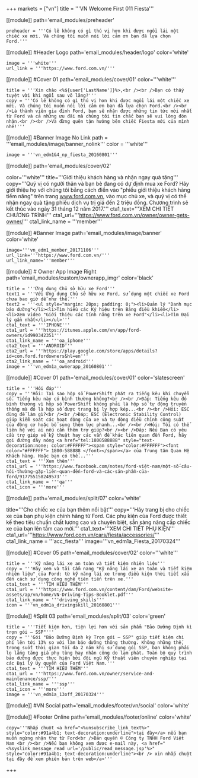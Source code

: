 +++
markets = ["vn"]
title = '''VN Welcome First 011 Fiesta'''

[[module]]
path='email_modules/preheader'

	preheader = '''Có lẽ không có gì thú vị hơn khi được ngồi lái một chiếc xe mới. Và chúng tôi muốn nói lời cảm ơn bạn đã lựa chọn Ford.'''


[[module]] #Header Logo
path='email_modules/header/logo'
color='white'

	image = '''white'''
	url_link = '''https://www.ford.com.vn/'''

[[module]] #Cover 01
path='email_modules/cover/01'
color='''white'''
 
	title = '''Xin chào <%${user['LastName']}%>,<br /><br />Bạn có thấy tuyệt vời khi ngồi sau vô lăng?'''
	copy = '''Có lẽ không có gì thú vị hơn khi được ngồi lái một chiếc xe mới. Và chúng tôi muốn nói lời cảm ơn bạn đã lựa chọn Ford.<br /><br />Là thành viên gia đình Ford, bạn sẽ nhận được những tin tức mới nhất từ Ford và cả những ưu đãi mà chúng tôi tin chắc bạn sẽ vui lòng đón nhận.<br /><br />Và đừng quên tận hưởng bên chiếc Fiesta mới của mình nhé!'''

[[module]] #Banner Image No Link
path = '''email_modules/image/banner_nolink'''
color = '''white'''

	image = '''vn_edm1&4_np_fiesta_20160801'''

[[module]]
path='email_modules/cover/02'

color='''white'''
title='''Giới thiệu khách hàng và nhận ngay quà tặng'''
copy='''Quý vị có người thân và bạn bè đang có dự định mua xe Ford? Hãy giới thiệu họ với chúng tôi bằng cách điền vào "phiếu giới thiệu khách hàng tiềm năng" trên trang www.ford.com.vn, vào mục chủ xe, và quý vị có thể nhận ngay quà tặng phiếu dịch vụ trị giá đến 2 triệu đồng. Chương trình sẽ kết thúc vào ngày 31 tháng 12 năm 2017.'''
cta1_text='''XEM CHI TIẾT CHƯƠNG TRÌNH'''
cta1_url='''https://www.ford.com.vn/owner/owner-gets-owner/'''
cta1_link_name = '''member'''

[[module]] #Banner Image
path='email_modules/image/banner'
color='white'

	image='''vn_edm1_member_20171106'''
	url_link='''https://www.ford.com.vn/'''
	url_link_name='''member'''

[[module]] # Owner App Image Right
path='email_modules/custom/ownerapp_imgr'
color='black'

	title = '''Ứng dụng Chủ sở hữu xe Ford'''
	text1 = '''Với Ứng dụng Chủ sở hữu xe Ford, sử dụng một chiếc xe Ford chưa bao giờ dễ như thế.'''
	text2 = '''<ul style="margin: 20px; padding: 0;"><li>Quản lý "Danh mục bảo dưỡng"</li><li>Tìm hiểu các Ký hiệu trên Bảng điều khiển</li><li>Xem video "Giới thiệu các tính năng trên xe Ford"</li><li>Tìm Đại lý gần nhất</li></ul>'''
	cta1_text = '''IPHONE'''
	cta1_url = '''https://itunes.apple.com/vn/app/ford-owners/id990342351'''
	cta1_link_name = '''oa_iphone'''
	cta2_text = '''ANDROID'''
	cta2_url = '''https://play.google.com/store/apps/details?id=com.ford.fordowners&hl=en'''
	cta2_link_name = '''oa_android'''
	image = '''vn_edm1a_ownerapp_20160801'''

[[module]] #Cover 01
path='email_modules/cover/01'
color='slatescreen'

	title = '''Hỏi đáp'''
	copy = '''Hỏi: Tại sao hộp số PowerShift phát ra tiếng kêu khi chuyển số. Tiếng kêu này có bình thường không?<br /><br />Đáp: Tiếng kêu đó bình thường vì hộp số PowerShift không phải là hộp số tự động truyền thống mà đó là hộp số được trang bị ly hợp kép...<br /><br />Hỏi: ESC dùng để làm gì?<br /><br />Đáp: ESC (Electronic Stability Control) giúp kiểm soát các hoạt động của xe và tự động điều chỉnh công suất của động cơ hoặc bổ sung thêm lực phanh...<br /><br />Hỏi: Tôi có thể liên hệ với ai nếu cần thêm trợ giúp?<br /><br />Đáp: Nếu Bạn có yêu cầu trợ giúp về kỹ thuật hay các vấn đề khác liên quan đến Ford, hãy gọi đường dây nóng <a href="tel:1800588888" style="text-decoration:none; color:#FFFFFF"><span style="color:#FFFFFF"><font color="#FFFFFF"> 1800-588888 </font></span></a> của Trung tâm Quan Hệ Khách hàng. Hoặc bạn có thể...'''
	cta1_text = '''Xem thêm'''
	cta1_url = '''https://www.facebook.com/notes/ford-việt-nam/một-số-câu-hỏi-thường-gặp-liên-quan-đến-ford-và-các-sản-phẩm-của-ford/917755158249573'''
	cta1_link_name = '''qa'''
	cta1_icon = '''more'''

[[module]]
path='email_modules/split/07'
color='white'

title='''Cho chiếc xe của bạn thêm nổi bật'''
copy='''Hãy trang bị cho chiếc xe của bạn phụ kiện chính hãng từ Ford. Các phụ kiện của Ford được thiết kế theo tiêu chuẩn chất lượng cao và chuyên biệt, sẵn sàng nâng cấp chiếc xe của bạn lên tầm cao mới.'''
cta1_text='''XEM CHI TIẾT PHỤ KIỆN'''
cta1_url='''https://www.ford.com.vn/cars/fiesta/accessories/'''
cta1_link_name = '''acc_fiesta'''
image='''vn_edm1a_Fiesta_20170324'''

[[module]] #Cover 05
path='email_modules/cover/02'
color='''white'''

	title = '''Kỹ năng lái xe an toàn và tiết kiệm nhiên liệu'''
	copy = '''Hãy xem và tải Cẩm nang "Kỹ năng lái xe an toàn và tiết kiệm nhiên liệu" của Ford: từ kỹ năng lái xe trong điều kiện thời tiết xấu đến cách sử dụng công nghệ tiên tiến trên xe.'''
	cta1_text = '''TÌM HIỂU THÊM'''
	cta1_url = '''https://www.ford.com.vn/content/dam/Ford/website-assets/ap/vn/home/VN-Driving-Tips-Booklet.pdf'''
	cta1_link_name = '''driving_skills'''
	icon = '''vn_edm1a_drivingskill_20160801'''

[[module]] #Split 03
path='email_modules/split/03'
color='green'

	title = '''Tiết kiệm hơn, tiện lợi hơn với sản phẩm "Bảo Dưỡng Định kì trọn gói – SSP"'''
	copy = '''Gói "Bảo Dưỡng Định kỳ Trọn gói – SSP" giúp tiết kiệm chi phí lên tới 13% so với làm bảo dưỡng thông thường. Không những thế, trong suốt thời gian tối đa 2 năm khi sử dụng gói SSP, bạn không phải lo lắng tăng giá phụ tùng hay nhân công do lạm phát. Toàn bộ quy trình bảo dưỡng được thực hiện bởi đội ngũ Kỹ thuật viên chuyên nghiệp tại các Đại lý Ủy quyền của Ford Việt Nam.'''
	cta1_text = '''TÌM HIỂU THÊM'''
	cta1_url = '''https://www.ford.com.vn/owner/service-and-maintenance/ssp/'''
	cta1_link_name = '''ssp'''
	cta1_icon = '''more'''
	image = '''vn_edm1a_13off_20170324'''

[[module]] #VN Social
path='email_modules/footer/vn/social'
color='white'

[[module]] #Footer Online
path='email_modules/footer/online'
color='white'

	copy='''Nhấp chuột <a href="<%unsubscribe_link_text%>" style="color:#91a4b1; text-decoration:underline">tại đây</a> nếu bạn muốn ngừng nhận thư từ Ford<br />Bản quyền © Công ty TNHH Ford Việt Nam <br /><br />Nếu bạn không xem đươc e-mail này, <a href="<%syslink_message_read url='/public/read_message.jsp'%>" style="color:#91a4b1; text-decoration:underline"><br /> xin nhấp chuột tại đây để xem phiên bản trên web</a>'''



+++
